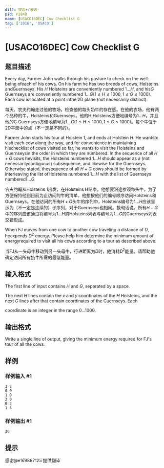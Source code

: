 ```yaml
---
diff: 提高+/省选-
pid: P2848
name: [USACO16DEC] Cow Checklist G
tag: ['2016', 'USACO']
---
```

# [USACO16DEC] Cow Checklist G
## 题目描述

Every day, Farmer John walks through his pasture to check on the well-being ofeach of his cows.   On his farm he has two breeds of cows, Holsteins andGuernseys.  His $H$ Holsteins are conveniently numbered $1 \ldots H$, and his$G$ Guernseys are conveniently numbered $1 \ldots G$($1 \leq H \leq 1000, 1 \leq G \leq 1000$).  Each cow is located at a point inthe 2D plane (not necessarily distinct).

每天，农夫约翰走过他的牧场，检查他的每头奶牛的存在感。在他的农场，他有两个品种的牛，Holsteins和Guernseys。他的H Holsteins方便地编号为$1 \ldots H$，并且他的G Guernseys方便地编号为$1 \ldots G$($1 \leq H \leq 1000, 1 \leq G \leq 1000$)。每个牛位于2D平面中的点（不一定是不同的）。

Farmer John starts his tour at Holstein 1, and ends at Holstein $H$.  He wantsto visit each cow along the way, and for convenience in maintaining hischecklist of cows visited so far, he wants to visit the Holsteins and Guernseysin the order in which they are numbered.  In the sequence of all $H+G$ cows hevisits, the Holsteins numbered $1 \ldots H$ should appear as a (not necessarilycontiguous) subsequence, and likewise for the Guernseys. Otherwise stated, thesequence of all $H+G$ cows should be formed by  interleaving the list ofHolsteins numbered $1 \ldots H$ with the list of Guernseys numbered$1 \ldots G$.

农夫约翰从Holsteins 1出发，在Holsteins H结束。他想要沿途参观每头牛，为了方便保持他到目前为止访问的牛的清单，他想按他们的编号顺序访问Holsteins和Guernseys。在他访问的所有$H+G$头牛的序列中，Holsteins编号为$1 \ldots H$应该显示为（不一定是连续的）子序列，对于Guernseys也相同。换句话说，所有$H+G$牛的序列应该通过将编号为$1 \ldots H$的Holsteins列表与编号为$1 \ldots G$的Guernseys列表交错形成。

When FJ moves from one cow to another cow traveling a distance of $D$, heexpends $D^2$ energy.  Please help him determine the minimum amount of energyrequired to visit all his cows according to a tour as described above.

当FJ从一头母牛移动到另一头母牛，行进距离为$D$时，他消耗$D^2$能量。请帮助他确定访问所有奶牛所需的最低能量。

## 输入格式

The first line of input contains $H$ and $G$, separated by a space.


The next $H$ lines contain the $x$ and $y$ coordinates of the $H$ Holsteins, and the next $G$ lines after that contain coordinates of the Guernseys.  Each

coordinate is an integer in the range $0 \ldots 1000$.

## 输出格式

Write a single line of output, giving the minimum energy required for FJ's tour of all the cows.

## 样例

### 样例输入 #1
```
3 2
0 0
1 0
2 0
0 3
1 3
```
### 样例输出 #1
```
20
```
## 提示

感谢@e169887125 提供翻译

